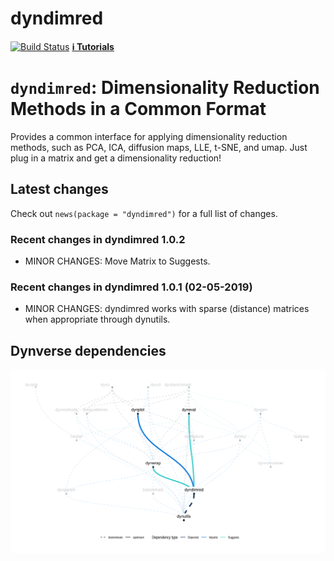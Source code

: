 dyndimred
================

[![Build
Status](https://travis-ci.org/dynverse/dyndimred.svg?branch=master)](https://travis-ci.org/dynverse/dyndimred)
[**ℹ️ Tutorials**](https://dynverse.org)

# `dyndimred`: Dimensionality Reduction Methods in a Common Format

Provides a common interface for applying dimensionality reduction
methods, such as PCA, ICA, diffusion maps, LLE, t-SNE, and umap. Just
plug in a matrix and get a dimensionality reduction\!

## Latest changes

Check out `news(package = "dyndimred")` for a full list of
changes.

<!-- This section gets automatically generated from inst/NEWS.md, and also generates inst/NEWS -->

### Recent changes in dyndimred 1.0.2

  - MINOR CHANGES: Move Matrix to Suggests.

### Recent changes in dyndimred 1.0.1 (02-05-2019)

  - MINOR CHANGES: dyndimred works with sparse (distance) matrices when
    appropriate through
dynutils.

## Dynverse dependencies

<!-- Generated by "update_dependency_graphs.R" in the main dynverse repo -->

![](man/figures/dependencies.png)
